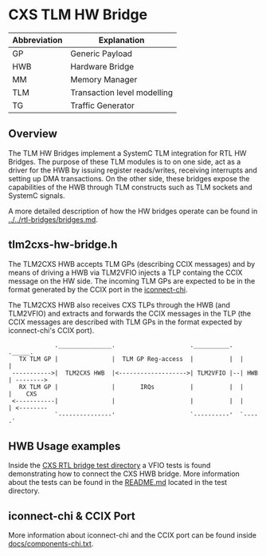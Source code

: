 # CXS TLM HW Bridge

| Abbreviation | Explanation                 |
|--------------|-----------------------------|
| GP           | Generic Payload             |
| HWB          | Hardware Bridge             |
| MM           | Memory Manager              |
| TLM          | Transaction level modelling |
| TG           | Traffic Generator           |

## Overview

The TLM HW Bridges implement a SystemC TLM integration for RTL HW Bridges.
The purpose of these TLM modules is to on one side, act as a driver for the
HWB by issuing register reads/writes, receiving interrupts and setting
up DMA transactions. On the other side, these bridges expose the capabilities
of the HWB through TLM constructs such as TLM sockets and SystemC signals.

A more detailed description of how the HW bridges operate can be found in
[../../rtl-bridges/bridges.md](../../rtl-bridges/tlm/bridges.md).

## tlm2cxs-hw-bridge.h

The TLM2CXS HWB accepts TLM GPs (describing CCIX messages) and by means of
driving a HWB via TLM2VFIO injects a TLP containg the CCIX message on the
HW side. The incoming TLM GPs are expected to be in the format generated
by the CCIX port in the
[iconnect-chi](../../../tlm-modules/iconnect-chi.h).

The TLM2CXS HWB also receives CXS TLPs through the HWB (and TLM2VFIO) and
extracts and forwards the CCIX messages in the TLP (the CCIX messages are
described with TLM GPs in the format expected by iconnect-chi's CCIX
port).


```
             ._______________.                     .__________.  ._____.
   TX TLM GP |               |  TLM GP Reg-access  |          |  |     |
 ----------->|  TLM2CXS HWB  |<------------------->| TLM2VFIO |--| HWB | -------->
   RX TLM GP |               |       IRQs          |          |  |     |    CXS
 <-----------|               |                     |          |  |     | <--------
             `---------------'                     `----------'  `-----`
```

## HWB Usage examples

Inside the [CXS RTL bridge test directory](../../../tests/rtl-bridges/cxs)
a VFIO tests is found demonstrating how to connect the CXS HWB bridge.
More information about the tests can be found in the
[README.md](../../../tests/rtl-bridges/cxs/README.md) located in the test
directory.

## iconnect-chi & CCIX Port

More information about iconnect-chi and the CCIX port can be found inside
[docs/components-chi.txt](../../components-chi.txt).
